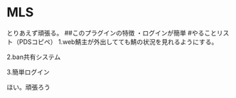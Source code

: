 # MLS
とりあえず頑張る。
##このプラグインの特徴
・ログインが簡単
#やることリスト（PDSコピペ）
1.web鯖主が外出してても鯖の状況を見れるようにする。

2.ban共有システム

3.簡単ログイン

ほい。頑張ろう

